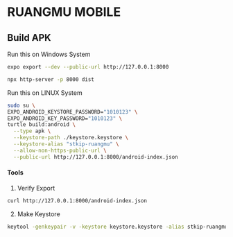 # RUANGMU MOBILE

## Build APK

Run this on Windows System

```bash
expo export --dev --public-url http://127.0.0.1:8000
```

```bash
npx http-server -p 8000 dist
```

Run this on LINUX System

```bash
sudo su \
EXPO_ANDROID_KEYSTORE_PASSWORD="1010123" \
EXPO_ANDROID_KEY_PASSWORD="1010123" \
turtle build:android \
  --type apk \
  --keystore-path ./keystore.keystore \
  --keystore-alias "stkip-ruangmu" \
  --allow-non-https-public-url \
  --public-url http://127.0.0.1:8000/android-index.json
```

#### Tools

1. Verify Export

```bash
curl http://127.0.0.1:8000/android-index.json
```

2. Make Keystore

```bash
keytool -genkeypair -v -keystore keystore.keystore -alias stkip-ruangmu -keyalg RSA -keysize 2048 -validity 10000
```
